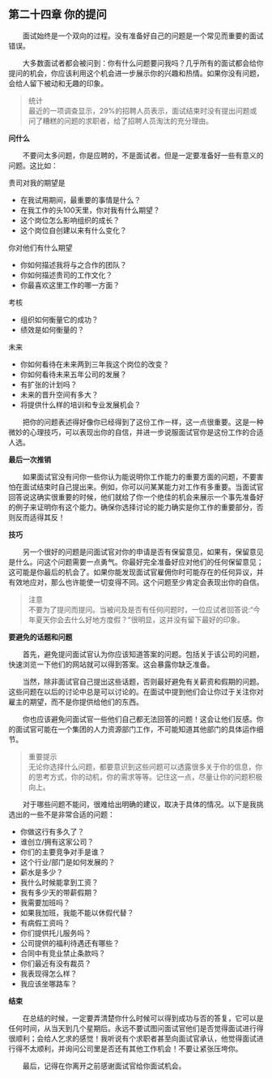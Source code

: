 ## 第二十四章 你的提问

&emsp;&emsp;面试始终是一个双向的过程。没有准备好自己的问题是一个常见而重要的面试错误。

&emsp;&emsp;大多数面试者都会被问到：你有什么问题要问我吗？几乎所有的面试都会给你提问的机会，你应该利用这个机会进一步展示你的兴趣和热情。如果你没有问题，会给人留下被动和无趣的印象。

> 统计  
> 最近的一项调查显示，29%的招聘人员表示，面试结束时没有提出问题或问了糟糕的问题的求职者，给了招聘人员淘汰的充分理由。

**问什么**

&emsp;&emsp;不要问太多问题，你是应聘的，不是面试者。但是一定要准备好一些有意义的问题。这比如：

贵司对我的期望是

* 在我试用期间，最重要的事情是什么？
* 在我工作的头100天里，你对我有什么期望？
* 这个岗位怎么影响组织的成长？
* 这个岗位自创建以来有什么变化？

你对他们有什么期望

* 你如何描述我将与之合作的团队？
* 你如何描述贵司的工作文化？
* 你最喜欢这里工作的哪一方面？

考核

* 组织如何衡量它的成功？
* 绩效是如何衡量的？

未来

* 你如何看待在未来两到三年我这个岗位的改变？
* 你如何看待未来五年公司的发展？
* 有扩张的计划吗？
* 未来的晋升空间有多大？
* 将提供什么样的培训和专业发展机会？

&emsp;&emsp;把你的问题表述得好像你已经得到了这份工作一样，这一点很重要。这是一种微妙的心理技巧，可以表现出你的自信，并进一步说服面试官你是这份工作的合适人选。

**最后一次推销**

&emsp;&emsp;如果面试官没有问你一些你认为能说明你工作能力的重要方面的问题，不要害怕在面试结束时自己提出来。例如，你可以问某某能力对工作有多重要。当面试官回答说这确实很重要的时候，他们就给了你一个绝佳的机会来展示一个事先准备好的例子来证明你有这个能力。确保你选择讨论的能力确实是你工作的重要部分，否则反而适得其反！

**技巧**

&emsp;&emsp;另一个很好的问题是问面试官对你的申请是否有保留意见，如果有，保留意见是什么。问这个问题需要一点勇气。你最好完全准备好应对他们的任何保留意见；这可能是你最后的机会了。如果你能发现面试官雇佣你时可能存在的任何异议，并有效地应对，那么也许能使一切变得不同。这个问题至少肯定会表现出你的自信。

> 注意  
> 不要为了提问而提问。当被问及是否有任何问题时，一位应试者回答说:“今年夏天你会去什么好地方度假？”很明显，这并没有留下最好的印象。

**要避免的话题和问题**

&emsp;&emsp;首先，避免提问面试官认为你应该知道答案的问题。包括关于该公司的问题，快速浏览一下他们的网站就可以得到答案。这会暴露你缺乏准备。

&emsp;&emsp;当然，除非面试官自己提出这些话题，否则最好避免有关薪资和假期的问题。这些问题在以后的讨论中总是可以讨论的。在面试中提到他们会让你过于关注你对雇主的期望，而不是你提供给他们的东西。

&emsp;&emsp;你也应该避免问面试官一些他们自己都无法回答的问题！这会让他们反感。你的面试官可能在一个集团的人力资源部门工作，不可能知道其他部门的具体运作细节。

> 重要提示  
> 无论你选择什么问题，都要意识到这些问题可以透露很多关于你的信息，你的思考方式，你的动机，你的需求等等。记住这一点，尽量让你的问题积极向上。

&emsp;&emsp;对于哪些问题不能问，很难给出明确的建议，取决于具体的情况。以下是我挑选出的一些不是非常合适的问题：

* 你做这行有多久了？
* 谁创立/拥有这家公司？
* 你们的主要竞争对手是谁？
* 这个行业/部门是如何发展的？
* 薪水是多少？
* 我什么时候能拿到工资？
* 我有多少天的带薪假期？
* 我需要加班吗？
* 如果我加班，我能不能以休假代替？
* 有病假工资吗？
* 你们提供托儿服务吗？
* 公司提供的福利待遇还有哪些？
* 合同中有竞业禁止条款吗？
* 你们最近有没有裁员？
* 我表现得怎么样？
* 我应该坐哪路车？

**结束**

&emsp;&emsp;在总结的时候，一定要弄清楚你什么时候可以得到成功与否的答复，它可以是任何时间，从当天到几个星期后。永远不要试图问面试官他们是否觉得面试进行得很顺利；会给人乞求的感觉！我听说有个求职者甚至向面试官承认，他觉得面试进行得不太顺利，并询问公司里是否还有其他工作机会！不要让紧张压垮你。

&emsp;&emsp;最后，记得在你离开之前感谢面试官给你面试机会。

